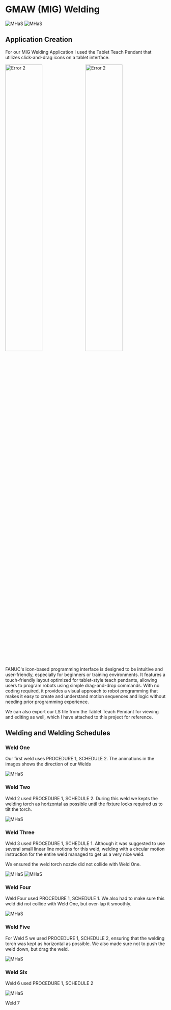 # GMAW (MIG) Welding

<img src=".\images\20250415_203118.jpg" alt="MHaS" style="margin-center: 2%;" />

<img src=".\images\weldermade.png" alt="MHaS" style="margin-center: 2%;" />

## Application Creation

For our MIG Welding Application I used the Tablet Teach Pendant that utilizes click-and-drag icons on a tablet interface.

<img src="./images/20250415_212557.jpg" alt="Error 2" width="48%" style="margin-right: 2%;" /><img src="./images/20250415_212607.jpg" alt="Error 2" width="48%" />

FANUC's icon-based programming interface is designed to be intuitive and user-friendly, especially for beginners or training environments. It features a touch-friendly layout optimized for tablet-style teach pendants, allowing users to program robots using simple drag-and-drop commands. With no coding required, it provides a visual approach to robot programming that makes it easy to create and understand motion sequences and logic without needing prior programming experience.

We can also export our LS file from the Tablet Teach Pendant for viewing and editing as well, which I have attached to this project for reference.

## Welding and Welding Schedules

### Weld One

Our first weld uses PROCEDURE 1, SCHEDULE 2. The animations in the images shows the direction of our Welds

<img src=".\images\20250415_212718.svg" alt="MHaS" style="margin-center: 2%;" />

### Weld Two

Weld 2 used PROCEDURE 1, SCHEDULE 2. During this weld we kepts the welding torch as horizontal as possible until the fixture locks required us to tilt the torch.

<img src=".\images\20250415_212702.svg" alt="MHaS" style="margin-center: 2%;" />

### Weld Three

Weld 3 used PROCEDURE 1, SCHEDULE 1. Although it was suggested to use several small linear line motions for this weld, welding with a circular motion instruction for the entire weld managed to get us a very nice weld.

We ensured the weld torch nozzle did not collide with Weld One.

<img src=".\images\20250415_212711.svg" alt="MHaS" style="margin-center: 2%;" />
<img src=".\images\20250415_212714.svg" alt="MHaS" style="margin-center: 2%;" />

### Weld Four

Weld Four used PROCEDURE 1, SCHEDULE 1. We also had to make sure this weld did not collide with Weld One, but over-lap it smoothly.

<img src=".\images\20250415_212722.svg" alt="MHaS" style="margin-center: 2%;" />

### Weld Five

For Weld 5 we used PROCEDURE 1, SCHEDULE 2, ensuring that the welding torch was kept as horizontal as possible. We also made sure not to push the weld down, but drag the weld.

<img src=".\images\20250415_212732.svg" alt="MHaS" style="margin-center: 2%;" />

### Weld Six

Weld 6 used PROCEDURE 1, SCHEDULE 2

<img src=".\images\20250415_212707.svg" alt="MHaS" style="margin-center: 2%;" />

Weld 7
